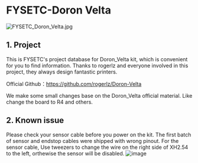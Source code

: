 # FYSETC-Doron Velta
![FYSETC_Doron_Velta.jpg](https://raw.githubusercontent.com/FYSETC/FYSETC-Doron_Velta/main/images/FYSETC_Doron_Velta.jpg)

## 1. Project

This is FYSETC's project database for Doron_Velta kit, which is convenient for you to find information. Thanks to rogerlz and everyone involved in this project, they always design fantastic printers.

Official Github：https://github.com/rogerlz/Doron-Velta

We make some small changes base on the Doron_Velta official material. Like change the board to R4 and others. 

## 2. Known issue
Please check your sensor cable before you power on the kit. The first batch of sensor and endstop cables were shipped with wrong pinout. For the sensor cable,
Use tweezers to change the wire on the right side of XH2.54 to the left, orthewise the sensor will be disabled.
![image](https://github.com/user-attachments/assets/9c1ee421-e65f-483a-9d29-c0aaaf1970a3)
